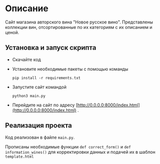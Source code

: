 # Описание

Сайт магазина авторского вина "Новое русское вино". Представлены коллекции вин, отсортированные по их категориям с их описанием и ценой.

## Установка и запуск скрипта

- Скачайте код
- Установите необходимые пакеты с помощью команды

    ```
    pip install -r requirements.txt
    ```

- Запустите сайт командой

    ```
    python3 main.py
    ```
- Перейдите на сайт по адресу [http://0.0.0.0:8000/index.html](http://0.0.0.0:8000/index.html) .

## Реализация проекта

Код реализован в файле `main.py`. 

Прописаны необходимые функции `def correct_form()` и `def information_wines()` для корректировки данных и подачей их в шаблон `template.html`
